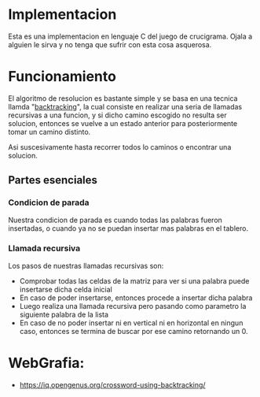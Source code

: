 # Implementacion

Esta es una implementacion en lenguaje C del juego de crucigrama.
Ojala a alguien le sirva y no tenga que sufrir con esta cosa asquerosa.

# Funcionamiento

El algoritmo de resolucion es bastante simple y se basa en una tecnica llamda "[backtracking](https://es.wikipedia.org/wiki/Vuelta_atr%C3%A1s)", la cual consiste
en realizar una seria de llamadas recursivas a una funcion, y si dicho camino escogido no resulta ser solucion,
entonces se vuelve a un estado anterior para posteriormente tomar un camino distinto.

Asi suscesivamente hasta recorrer todos lo caminos o encontrar una solucion.

## Partes esenciales

### Condicion de parada

Nuestra condicion de parada es cuando todas las palabras fueron insertadas, o cuando ya no se puedan insertar mas palabras en el tablero.

### Llamada recursiva

Los pasos de nuestras llamadas recursivas son:

- Comprobar todas las celdas de la matriz para ver si una palabra puede insertarse dicha celda inicial
- En caso de poder insertarse, entonces procede a insertar dicha palabra
- Luego realiza una llamada recursiva pero pasando como parametro la siguiente palabra de la lista
- En caso de no poder insertar ni en vertical ni en horizontal en ningun caso, entonces se termina de buscar por ese camino retornando un 0.

# WebGrafia:
- https://iq.opengenus.org/crossword-using-backtracking/
